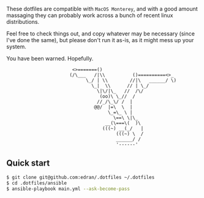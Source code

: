 These dotfiles are compatible with `MacOS Monterey`, and with a good amount
massaging they can probably work across a bunch of recent linux distributions.

Feel free to check things out, and copy whatever may be necessary (since I've
done the same), but please don't run it as-is, as it might mess up your system.

You have been warned. Hopefully.

```
                        <>=======()
                       (/\___   /|\\          ()==========<>_
                             \_/ | \\        //|\   ______/ \)
                               \_|  \\      // | \_/
                                 \|\/|\_   //  /\/
                                  (oo)\ \_//  /
                                 //_/\_\/ /  |
                                @@/  |=\  \  |
                                     \_=\_ \ |
                                       \==\ \|\_
                                    __(\===\(  )\
                                   (((~) __(_/   |
                                        (((~) \  /
                                        ______/ /
                                        '------'
```

## Quick start

``` sh
$ git clone git@github.com:edran/.dotfiles ~/.dotfiles
$ cd .dotfiles/ansible
$ ansible-playbook main.yml --ask-become-pass
```

